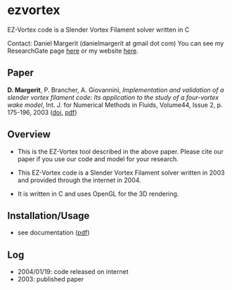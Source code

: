 # ezvortex
EZ-Vortex code is a Slender Vortex Filament solver written in C
<!-- Project webpage: here <br /> -->
Contact: Daniel Margerit (danielmargerit at gmail dot com)
You can see my ResearchGate page [here](https://www.researchgate.net/profile/Daniel-Margerit)
 or my website [here](https://danielmargerit.github.io/papers/).
## Paper
**D. Margerit**, P. Brancher, A. Giovannini, *Implementation and validation of a slender vortex filament code: Its application to the study of a four-vortex wake model*, 
     Int. J. for Numerical Methods in Fluids, Volume44, Issue 2, p. 175-196, 2003
   ([doi]( https://doi.org/10.1002/fld.634),
    [pdf]({{site.baseurl}}/docs/crowdaniel.pdf))
	
## Overview
* This is the EZ-Vortex tool described in the above paper. Please cite our paper if you use our code and model for your research.

* This EZ-Vortex code is a Slender Vortex Filament solver written in 2003 and provided through the internet in 2004.

* It is written in C and uses OpenGL for the 3D rendering.

## Installation/Usage
* see documentation ([pdf]({{site.baseurl}}/docs/ezvortex.pdf))

## Log

* 2004/01/19: code released on internet
* 2003: published paper
